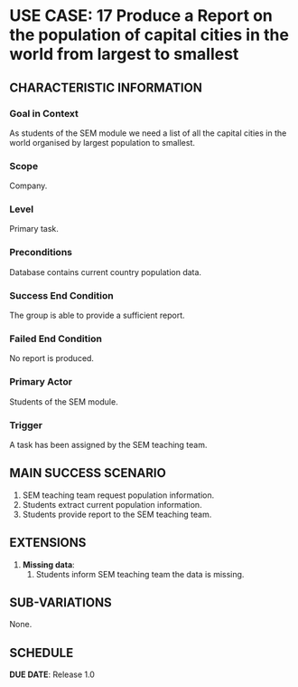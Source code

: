 # USE CASE: 17 Produce a Report on the population of capital cities in the world from largest to smallest

## CHARACTERISTIC INFORMATION

### Goal in Context

As students of the SEM module we need a list of all the capital cities in the world organised by largest population to smallest.

### Scope

Company.

### Level

Primary task.

### Preconditions

Database contains current country population data.

### Success End Condition

The group is able to provide a sufficient report.

### Failed End Condition

No report is produced.

### Primary Actor

Students of the SEM module.

### Trigger

A task has been assigned by the SEM teaching team.

## MAIN SUCCESS SCENARIO

1. SEM teaching team request population information.
2. Students extract current population information.
3. Students provide report to the SEM teaching team.

## EXTENSIONS

1. **Missing data**:
    1. Students inform SEM teaching team the data is missing.

## SUB-VARIATIONS

None.

## SCHEDULE

**DUE DATE**: Release 1.0